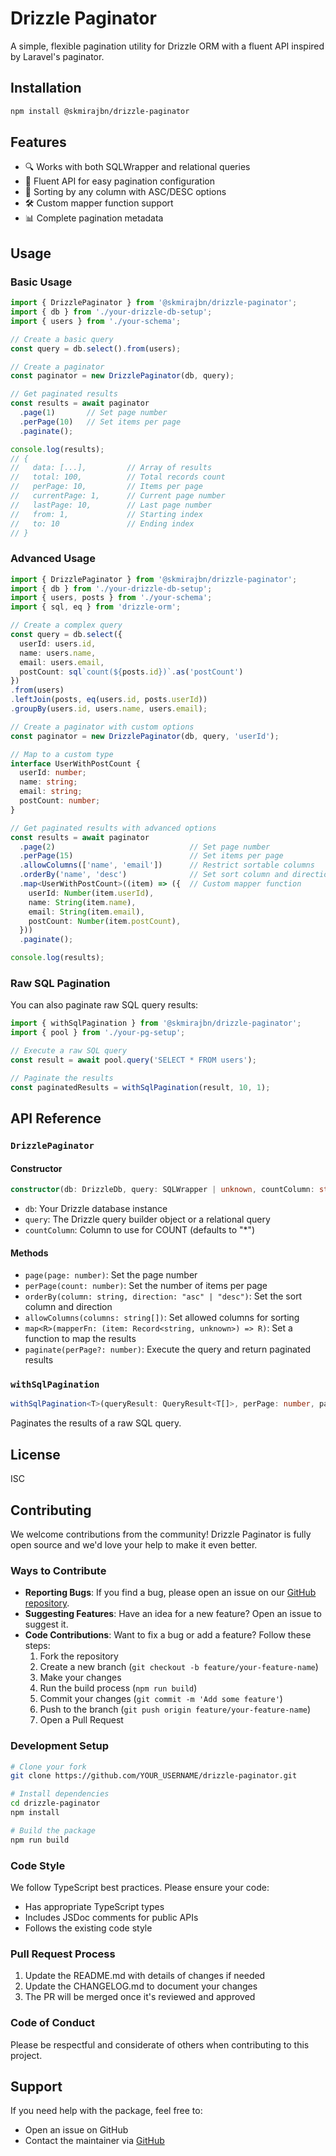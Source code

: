 # Drizzle Paginator

A simple, flexible pagination utility for Drizzle ORM with a fluent API inspired by Laravel's paginator.

## Installation

```bash
npm install @skmirajbn/drizzle-paginator
```

## Features

- 🔍 Works with both SQLWrapper and relational queries
- 🎯 Fluent API for easy pagination configuration
- 🔄 Sorting by any column with ASC/DESC options
- 🛠️ Custom mapper function support
- 📊 Complete pagination metadata

## Usage

### Basic Usage

```typescript
import { DrizzlePaginator } from '@skmirajbn/drizzle-paginator';
import { db } from './your-drizzle-db-setup';
import { users } from './your-schema';

// Create a basic query
const query = db.select().from(users);

// Create a paginator
const paginator = new DrizzlePaginator(db, query);

// Get paginated results
const results = await paginator
  .page(1)       // Set page number
  .perPage(10)   // Set items per page
  .paginate();

console.log(results);
// {
//   data: [...],         // Array of results
//   total: 100,          // Total records count
//   perPage: 10,         // Items per page
//   currentPage: 1,      // Current page number
//   lastPage: 10,        // Last page number
//   from: 1,             // Starting index
//   to: 10               // Ending index
// }
```

### Advanced Usage

```typescript
import { DrizzlePaginator } from '@skmirajbn/drizzle-paginator';
import { db } from './your-drizzle-db-setup';
import { users, posts } from './your-schema';
import { sql, eq } from 'drizzle-orm';

// Create a complex query
const query = db.select({
  userId: users.id,
  name: users.name,
  email: users.email,
  postCount: sql`count(${posts.id})`.as('postCount')
})
.from(users)
.leftJoin(posts, eq(users.id, posts.userId))
.groupBy(users.id, users.name, users.email);

// Create a paginator with custom options
const paginator = new DrizzlePaginator(db, query, 'userId');

// Map to a custom type
interface UserWithPostCount {
  userId: number;
  name: string;
  email: string;
  postCount: number;
}

// Get paginated results with advanced options
const results = await paginator
  .page(2)                              // Set page number
  .perPage(15)                          // Set items per page
  .allowColumns(['name', 'email'])      // Restrict sortable columns
  .orderBy('name', 'desc')              // Set sort column and direction
  .map<UserWithPostCount>((item) => ({  // Custom mapper function
    userId: Number(item.userId),
    name: String(item.name),
    email: String(item.email),
    postCount: Number(item.postCount),
  }))
  .paginate();

console.log(results);
```

### Raw SQL Pagination

You can also paginate raw SQL query results:

```typescript
import { withSqlPagination } from '@skmirajbn/drizzle-paginator';
import { pool } from './your-pg-setup';

// Execute a raw SQL query
const result = await pool.query('SELECT * FROM users');

// Paginate the results
const paginatedResults = withSqlPagination(result, 10, 1);
```

## API Reference

### `DrizzlePaginator`

#### Constructor

```typescript
constructor(db: DrizzleDb, query: SQLWrapper | unknown, countColumn: string = "*")
```

- `db`: Your Drizzle database instance
- `query`: The Drizzle query builder object or a relational query
- `countColumn`: Column to use for COUNT (defaults to "*")

#### Methods

- `page(page: number)`: Set the page number
- `perPage(count: number)`: Set the number of items per page
- `orderBy(column: string, direction: "asc" | "desc")`: Set the sort column and direction
- `allowColumns(columns: string[])`: Set allowed columns for sorting
- `map<R>(mapperFn: (item: Record<string, unknown>) => R)`: Set a function to map the results
- `paginate(perPage?: number)`: Execute the query and return paginated results

### `withSqlPagination`

```typescript
withSqlPagination<T>(queryResult: QueryResult<T[]>, perPage: number, page: number): Pagination<T[]>
```

Paginates the results of a raw SQL query.

## License

ISC 

## Contributing

We welcome contributions from the community! Drizzle Paginator is fully open source and we'd love your help to make it even better.

### Ways to Contribute

- **Reporting Bugs**: If you find a bug, please open an issue on our [GitHub repository](https://github.com/skmirajbn/drizzle-paginator/issues).
- **Suggesting Features**: Have an idea for a new feature? Open an issue to suggest it.
- **Code Contributions**: Want to fix a bug or add a feature? Follow these steps:
  1. Fork the repository
  2. Create a new branch (`git checkout -b feature/your-feature-name`)
  3. Make your changes
  4. Run the build process (`npm run build`)
  5. Commit your changes (`git commit -m 'Add some feature'`)
  6. Push to the branch (`git push origin feature/your-feature-name`)
  7. Open a Pull Request

### Development Setup

```bash
# Clone your fork
git clone https://github.com/YOUR_USERNAME/drizzle-paginator.git

# Install dependencies
cd drizzle-paginator
npm install

# Build the package
npm run build
```

### Code Style

We follow TypeScript best practices. Please ensure your code:
- Has appropriate TypeScript types
- Includes JSDoc comments for public APIs
- Follows the existing code style

### Pull Request Process

1. Update the README.md with details of changes if needed
2. Update the CHANGELOG.md to document your changes
3. The PR will be merged once it's reviewed and approved

### Code of Conduct

Please be respectful and considerate of others when contributing to this project.

## Support

If you need help with the package, feel free to:
- Open an issue on GitHub
- Contact the maintainer via [GitHub](https://github.com/skmirajbn) 